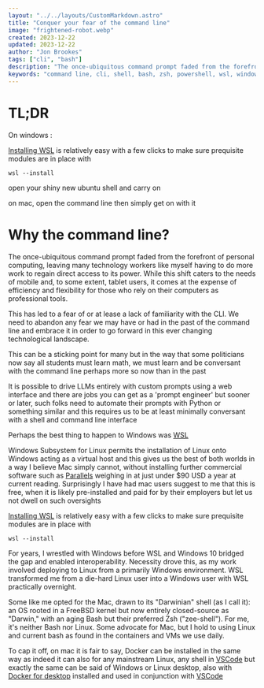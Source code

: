```yaml
---
layout: "../../layouts/CustomMarkdown.astro"
title: "Conquer your fear of the command line"
image: "frightened-robot.webp"
created: 2023-12-22
updated: 2023-12-22
author: "Jon Brookes"
tags: ["cli", "bash"]
description: "The once-ubiquitous command prompt faded from the forefront of personal computing, leaving many technology workers working to regain direct access to its power"
keywords: "command line, cli, shell, bash, zsh, powershell, wsl, windows, linux, mac, docker, vscode"
---
```


# TL;DR

On windows :

[Installing WSL](https://learn.microsoft.com/en-us/windows/wsl/install) is relatively easy with a few clicks to make sure prequisite modules are in place with

```
wsl --install
```

open your shiny new ubuntu shell and carry on

on mac, open the command line then simply get on with it

# Why the command line?

The once-ubiquitous command prompt faded from the forefront of personal computing, leaving many technology workers like myself having to do more work to regain direct access to its power. While this shift caters to the needs of mobile and, to some extent, tablet users, it comes at the expense of efficiency and flexibility for those who rely on their computers as professional tools.

This has led to a fear of or at lease a lack of familiarity with the CLI. We need to abandon any fear we may have or had in the past of the command line and embrace it in order to go forward in this ever changing technological landscape.

This can be a sticking point for many but in the way that some politicians now say all students must learn math, we must learn and be conversant with the command line perhaps more so now than in the past

It is possible to drive LLMs entirely with custom prompts using a web interface and there are jobs you can get as a 'prompt engineer' but sooner or later, such folks need to automate their prompts with Python or something similar and this requires us to be at least minimally conversant with a shell and command line interface

Perhaps the best thing to happen to Windows was [WSL](https://learn.microsoft.com/en-us/windows/wsl/install)

Windows Subsystem for Linux permits the installation of Linux onto Windows acting as a virtual host and this gives us the best of both worlds in a way I believe Mac simply cannot, without installing further commercial software such as [Parallels](https://www.parallels.com/uk/products/desktop/) weighing in at just under $90 USD a year at current reading. Surprisingly I have had mac users suggest to me that this is free, when it is likely pre-installed and paid for by their employers but let us not dwell on such oversights

[Installing WSL](https://learn.microsoft.com/en-us/windows/wsl/install) is relatively easy with a few clicks to make sure prequisite modules are in place with

```
wsl --install
```
For years, I wrestled with Windows before WSL and Windows 10 bridged the gap and enabled interoperability. Necessity drove this, as my work involved deploying to Linux from a primarily Windows environment. WSL transformed me from a die-hard Linux user into a Windows user with WSL practically overnight.

Some like me opted for the Mac, drawn to its "Darwinian" shell (as I call it): an OS rooted in a FreeBSD kernel but now entirely closed-source as "Darwin," with an aging Bash but their preferred Zsh ("zee-shell"). For me, it's neither Bash nor Linux. Some advocate for Mac, but I hold to using Linux and current bash as found in the containers and VMs we use daily.

To cap it off, on mac it is fair to say, Docker can be installed in the same way as indeed it can also for any  mainstream Linux, any shell in [VSCode](https://code.visualstudio.com/docs/devcontainers/containers) but exactly the same can be said of Windows or Linux desktop, also with [Docker for desktop](https://www.docker.com/products/docker-desktop/) installed and used in conjunction with [VSCode](https://code.visualstudio.com/download)